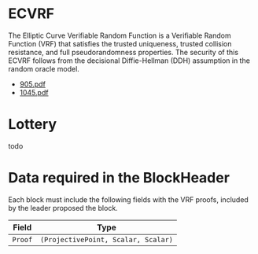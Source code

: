 # ECVRF

The Elliptic Curve Verifiable Random Function is a Verifiable Random Function (VRF) that
satisfies the trusted uniqueness, trusted collision resistance, and full pseudorandomness properties. The security
of this ECVRF follows from the decisional Diffie-Hellman (DDH) assumption in the random oracle model.

* [905.pdf](https://eprint.iacr.org/2014/905.pdf)
* [1045.pdf](https://eprint.iacr.org/2022/1045.pdf)

# Lottery

todo

# Data required in the BlockHeader

Each block must include the following fields with the VRF proofs, included by the leader proposed the block.

| Field   | Type                                |
|---------|-------------------------------------|
| `Proof` | `(ProjectivePoint, Scalar, Scalar)` |